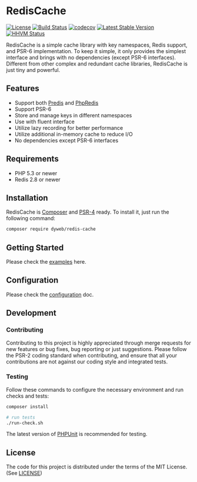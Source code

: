 # RedisCache

[![License](https://poser.pugx.org/dyweb/redis-cache/license)](https://packagist.org/packages/dyweb/redis-cache)
[![Build Status](https://travis-ci.org/dyweb/redis-cache.svg)](https://travis-ci.org/dyweb/redis-cache)
[![codecov](https://codecov.io/gh/dyweb/redis-cache/branch/master/graph/badge.svg)](https://codecov.io/gh/dyweb/redis-cache)
[![Latest Stable Version](https://poser.pugx.org/dyweb/redis-cache/v/stable)](https://packagist.org/packages/dyweb/redis-cache)
[![HHVM Status](http://hhvm.h4cc.de/badge/dyweb/redis-cache.svg?style=flat)](http://hhvm.h4cc.de/package/dyweb/redis-cache)

RedisCache is a simple cache library with key namespaces, Redis support,
and PSR-6 implementation. To keep it simple, it only provides the simplest
interface and brings with no dependencies (except PSR-6 interfaces). Different
from other complex and redundant cache libraries, RedisCache is just tiny and
powerful.

## Features

- Support both [Predis](https://github.com/nrk/predis) and [PhpRedis](https://github.com/phpredis/phpredis)
- Support PSR-6
- Store and manage keys in different namespaces
- Use with fluent interface
- Utilize lazy recording for better performance
- Utilize additional in-memory cache to reduce I/O
- No dependencies except PSR-6 interfaces

## Requirements

- PHP 5.3 or newer
- Redis 2.8 or newer

## Installation

RedisCache is [Composer](https://getcomposer.org/) and [PSR-4](http://www.php-fig.org/psr/psr-4/)
ready. To install it, just run the following command:

```bash
composer require dyweb/redis-cache
```

## Getting Started

Please check the [examples](doc/getting-started.md) here.

## Configuration

Please check the [configuration](doc/configuration.md) doc.

## Development

### Contributing

Contributing to this project is highly appreciated through merge requests
for new features or bug fixes, bug reporting or just suggestions. Please
follow the PSR-2 coding standard when contributing, and ensure that all your
contributions are not against our coding style and integrated tests.

### Testing

Follow these commands to configure the necessary environment and run
checks and tests:

```bash
composer install

# run tests
./run-check.sh
```

The latest version of [PHPUnit](https://phpunit.de/) is recommended for
testing.

## License

The code for this project is distributed under the terms of the MIT License.
(See [LICENSE](LICENSE))